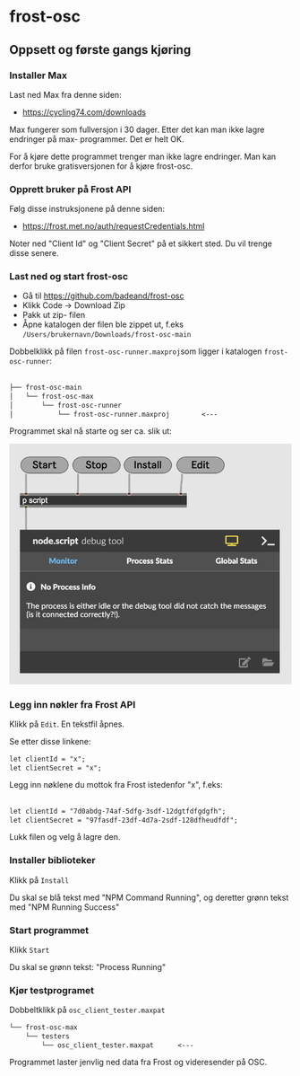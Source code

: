 # frost-osc

## Oppsett og første gangs kjøring

### Installer Max

Last ned Max fra denne siden:
 * https://cycling74.com/downloads

Max fungerer som fullversjon i 30 dager. Etter det kan man ikke lagre endringer på max- programmer. Det er helt OK.

For å kjøre dette programmet trenger man ikke lagre endringer. Man kan derfor bruke gratisversjonen for å kjøre frost-osc.

### Opprett bruker på Frost API

Følg disse instruksjonene på denne siden: 
* https://frost.met.no/auth/requestCredentials.html


Noter ned "Client Id" og "Client Secret" på et sikkert sted. Du vil trenge disse senere.

### Last ned og start frost-osc

* Gå til https://github.com/badeand/frost-osc
* Klikk Code -> Download Zip
* Pakk ut zip- filen
* Åpne katalogen der filen ble zippet ut, f.eks ```/Users/brukernavn/Downloads/frost-osc-main```

Dobbelklikk på filen ```frost-osc-runner.maxproj```som ligger i katalogen ```frost-osc-runner```:

```

├── frost-osc-main
│   └── frost-osc-max
│       └── frost-osc-runner
│           └── frost-osc-runner.maxproj        <---
```

Programmet skal nå starte og ser ca. slik ut:

![](./frost-osc-max/doc/img/frost-osc_main_screen.png)

### Legg inn nøkler fra Frost API

Klikk på ```Edit```. En tekstfil åpnes.

Se etter disse linkene:

```
let clientId = "x";
let clientSecret = "x";
```

Legg inn nøklene du mottok fra Frost istedenfor "x", f.eks:

```

let clientId = "7d0abdg-74af-5dfg-3sdf-12dgtfdfgdgfh";
let clientSecret = "97fasdf-23df-4d7a-2sdf-128dfheudfdf";

```

Lukk filen og velg å lagre den.

### Installer biblioteker

Klikk på ```Install```

Du skal se blå tekst med "NPM Command Running", og deretter grønn tekst med "NPM Running Success"

### Start programmet

Klikk ```Start```

Du skal se grønn tekst: "Process Running"

### Kjør testprogramet

Dobbeltklikk på ```osc_client_tester.maxpat```

```
└── frost-osc-max
    └── testers
        └── osc_client_tester.maxpat      <---

```

Programmet laster jenvlig ned data fra Frost og videresender på OSC.
